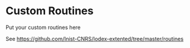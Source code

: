 # Custom Routines

Put your custom routines here

See https://github.com/Inist-CNRS/lodex-extented/tree/master/routines
